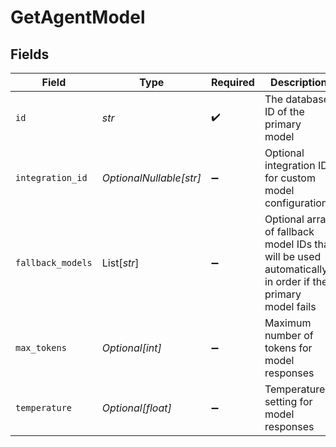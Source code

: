 # GetAgentModel


## Fields

| Field                                                                                                    | Type                                                                                                     | Required                                                                                                 | Description                                                                                              |
| -------------------------------------------------------------------------------------------------------- | -------------------------------------------------------------------------------------------------------- | -------------------------------------------------------------------------------------------------------- | -------------------------------------------------------------------------------------------------------- |
| `id`                                                                                                     | *str*                                                                                                    | :heavy_check_mark:                                                                                       | The database ID of the primary model                                                                     |
| `integration_id`                                                                                         | *OptionalNullable[str]*                                                                                  | :heavy_minus_sign:                                                                                       | Optional integration ID for custom model configurations                                                  |
| `fallback_models`                                                                                        | List[*str*]                                                                                              | :heavy_minus_sign:                                                                                       | Optional array of fallback model IDs that will be used automatically in order if the primary model fails |
| `max_tokens`                                                                                             | *Optional[int]*                                                                                          | :heavy_minus_sign:                                                                                       | Maximum number of tokens for model responses                                                             |
| `temperature`                                                                                            | *Optional[float]*                                                                                        | :heavy_minus_sign:                                                                                       | Temperature setting for model responses                                                                  |